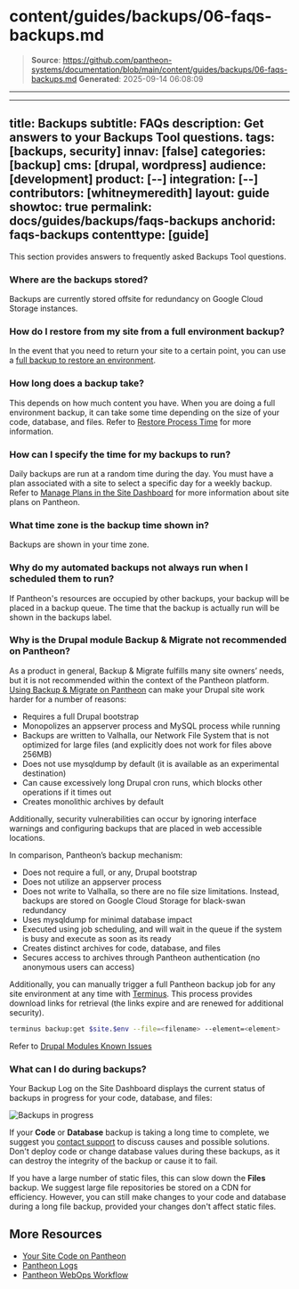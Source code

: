 # content/guides/backups/06-faqs-backups.md

> **Source**: https://github.com/pantheon-systems/documentation/blob/main/content/guides/backups/06-faqs-backups.md
> **Generated**: 2025-09-14 06:08:09

---

---
title: Backups
subtitle: FAQs
description: Get answers to your Backups Tool questions.
tags: [backups, security]
innav: [false]
categories: [backup]
cms: [drupal, wordpress]
audience: [development]
product: [--]
integration: [--]
contributors: [whitneymeredith]
layout: guide
showtoc: true
permalink: docs/guides/backups/faqs-backups
anchorid: faqs-backups
contenttype: [guide]
---

This section provides answers to frequently asked Backups Tool questions.

### Where are the backups stored?

Backups are currently stored offsite for redundancy on Google Cloud Storage instances.

### How do I restore from my site from a full environment backup?

In the event that you need to return your site to a certain point, you can use a [full backup to restore an environment](/guides/environment-configuration/restore-environment-backup).

### How long does a backup take?

This depends on how much content you have. When you are doing a full environment backup, it can take some time depending on the size of your code, database, and files. Refer to [Restore Process Time](/guides/backups/restore-from-backup#restore-process-time) for more information.

### How can I specify the time for my backups to run?

Daily backups are run at a random time during the day. You must have a plan associated with a site to select a specific day for a weekly backup. Refer to [Manage Plans in the Site Dashboard](/guides/legacy-dashboard/site-plan) for more information about site plans on Pantheon.

### What time zone is the backup time shown in?

Backups are shown in your time zone.

### Why do my automated backups not always run when I scheduled them to run?

If Pantheon's resources are occupied by other backups, your backup will be placed in a backup queue. The time that the backup is actually run will be shown in the backups label.

### Why is the Drupal module Backup & Migrate not recommended on Pantheon?

As a product in general, Backup & Migrate fulfills many site owners’ needs, but it is not recommended within the context of the Pantheon platform. [Using ​​Backup & Migrate on Pantheon](/modules-known-issues#backup-and-migrate) can make your Drupal site work harder for a number of reasons:

- Requires a full Drupal bootstrap
- Monopolizes an appserver process and MySQL process while running
- Backups are written to Valhalla, our Network File System that is not optimized for large files (and explicitly does not work for files above 256MB)
- Does not use mysqldump by default (it is available as an experimental destination)
- Can cause excessively long Drupal cron runs, which blocks other operations if it times out
- Creates monolithic archives by default

Additionally, security vulnerabilities can occur by ignoring interface warnings and configuring backups that are placed in web accessible locations.

In comparison, Pantheon’s backup mechanism:

- Does not require a full, or any, Drupal bootstrap
- Does not utilize an appserver process
- Does not write to Valhalla, so there are no file size limitations. Instead, backups are stored on Google Cloud Storage for black-swan redundancy
- Uses mysqldump for minimal database impact
- Executed using job scheduling, and will wait in the queue if the system is busy and execute as soon as its ready
- Creates distinct archives for code, database, and files
- Secures access to archives through Pantheon authentication (no anonymous users can access)

Additionally, you can manually trigger a full Pantheon backup job for any site environment at any time with [Terminus](/terminus). This process provides download links for retrieval (the links expire and are renewed for additional security).

```bash
terminus backup:get $site.$env --file=<filename> --element=<element>
```
Refer to <a data-proofer-ignore href="/modules-known-issues#backup-and-migrate">Drupal Modules Known Issues</a>

### What can I do during backups?

Your Backup Log on the Site Dashboard displays the current status of backups in progress for your code, database, and files:

![Backups in progress](../../../images/backup-progress.png)

If your **Code** or **Database** backup is taking a long time to complete, we suggest you [contact support](/guides/support/contact-support/) to discuss causes and possible solutions. Don't deploy code or change database values during these backups, as it can destroy the integrity of the backup or cause it to fail.

If you have a large number of static files, this can slow down the **Files** backup. We suggest large file repositories be stored on a CDN for efficiency. However, you can still make changes to your code and database during a long file backup, provided your changes don't affect static files.

## More Resources

- [Your Site Code on Pantheon](/pantheon-workflow#your-site-code-on-pantheon)
- [Pantheon Logs](/guides/logs-pantheon)
- [Pantheon WebOps Workflow](/pantheon-workflow)